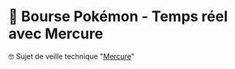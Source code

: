# 🐲 Bourse Pokémon - Temps réel avec Mercure

🤓 Sujet de veille technique "[Mercure](https://mercure.rocks/)" 

